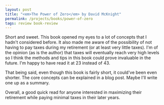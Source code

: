 ```yaml
---
layout: post
title: "<em>The Power of Zero</em> by David McKnight"
permalink: /projects/books/power-of-zero
tags: review book-review
---
```


Short and sweet. This book opened my eyes to a lot of concepts that I hadn't considered before. It also made me aware of the possibility of not having to pay taxes during my retirement (or at least very little taxes). I'm of the opinion (as is the author) that taxes will eventually reach very high levels so I think the methods and tips in this book could prove invaluable in the future. I'm happy to have read it at 23 instead of 43.

That being said, even though this book is fairly short, it could've been even shorter. The core concepts can be explained in a blog post. Maybe I'll write one up as a summary.

Overall, a good quick read for anyone interested in maximizing their retirement while paying minimal taxes in their later years.
